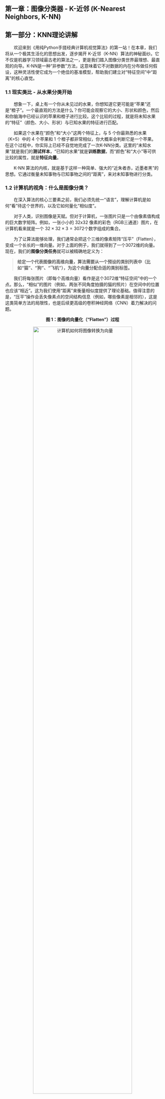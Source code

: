 ## 第一章：图像分类器 - K-近邻 (K-Nearest Neighbors, K-NN)

## 第一部分：KNN理论讲解
&emsp;&emsp;欢迎来到《用纯Python手搓经典计算机视觉算法》的第一站！在本章，我们将从一个极其生活化的思想出发，逐步揭开 K-近邻（K-NN）算法的神秘面纱。它不仅是机器学习领域最古老的算法之一，更是我们踏入图像分类世界最理想、最直观的向导。K-NN是一种“非参数”方法，这意味着它不对数据的内在分布做任何假设，这种灵活性使它成为一个绝佳的基准模型，帮助我们建立对“特征空间”中“距离”的核心直觉。

### 1.1 现实类比 - 从水果分类开始

&emsp;&emsp;想象一下，桌上有一个你从未见过的水果，你想知道它更可能是“苹果”还是“橙子”。一个最直观的方法是什么？你可能会观察它的大小、形状和颜色，然后和你脑海中已经认识的苹果和橙子进行比较。这个比较的过程，就是将未知水果的“特征”（颜色、大小、形状）与已知水果的特征进行匹配。

&emsp;&emsp;如果这个水果在“颜色”和“大小”这两个特征上，与 5 个你最熟悉的水果（K=5）中的 4 个苹果和 1 个橙子都非常相似，你大概率会判断它是一个苹果。在这个过程中，你实际上已经不自觉地完成了一次K-NN分类。这里的“未知水果”就是我们的**测试样本**，“已知的水果”就是**训练数据**，而“颜色”和“大小”等可供比较的属性，就是**特征向量**。

&emsp;&emsp;K-NN 算法的内核，就是基于这样一种简单、强大的“近朱者赤，近墨者黑”的思想。它通过衡量未知事物与已知事物之间的“距离”，来对未知事物进行分类。

### 1.2 计算机的视角：什么是图像分类？

&emsp;&emsp;在深入算法的核心三要素之前，我们必须先统一“语言”，理解计算机是如何“看”待这个世界的，以及它如何量化“相似度”。

&emsp;&emsp;对于人类，识别图像是天赋。但对于计算机，一张图片只是一个由像素值构成的巨大数字矩阵。例如，一张小小的 32x32 像素的彩色（RGB三通道）图片，在计算机看来就是一个 $32\times32 \times 3 = 3072$个数字组成的集合。

&emsp;&emsp;为了让算法能够处理，我们通常会把这个三维的像素矩阵“压平”（Flatten），变成一个长长的一维向量。对于上面的例子，我们就得到了一个3072维的向量。现在，我们的**图像分类任务**就可以被精确地定义为：

> **给定一个代表图像的高维向量，算法需要从一个预设的类别列表中（比如“猫”、“狗”、“飞机”），为这个向量分配合适的类别标签。**

&emsp;&emsp;我们将每张图片（即每个高维向量）看作是这个3072维“特征空间”中的一个点。那么，“相似”的图片（例如，两张不同角度拍摄的猫的照片）在空间中的位置也应该“相近”。这为我们使用“距离”来衡量相似度提供了理论基础。值得注意的是，“压平”操作会丢失像素点的空间结构信息（例如，哪些像素是相邻的），这是这类简单方法的局限性，也是后续更高级的卷积神经网络（CNN）着力解决的问题。
<p align="center"><b>图 1：图像的向量化（“Flatten”）过程</b></p>
<p align="center">
<img src="./assets/1-1_images_to_vector.png" alt="计算机如何将图像转换为向量" width="80%">
</p>
<p align="center" style="font-size: 14px; color: #6c757d; line-height: 1.5;">

> **说明：** 左侧是一个简化的$5 \times 5$单通道图像，其中红色代表前景（值为 1），灰色代表背景（值为 0）。
>经过“Flatten”操作后，它被转换为一个 25 维的一维行向量，算法将基于这个向量进行后续计算。



### 1.3 核心三要素

&emsp;&emsp;我们已经从生活例子中体会了 K-NN 的直觉思想：相似的对象往往有相似的属性。接下来，我们将从算法设计的角度，逐步把这种直觉形式化为可以计算的数学模型。要让这个简单的思想变成一个可以工作的算法，我们需要定义三个核心要素：

#### 1.3.1 距离度量 (Distance Metric)：如何定义“相似”？

&emsp;&emsp;“相似”是一个模糊的概念，在数学中，我们用“距离”来精确地衡量它。距离越近，代表相似度越高。在处理多维特征（比如一张图片的所有像素）时，最常用的两种距离计算方法是：

* **L2 距离 (欧氏距离, Euclidean Distance)**
  &emsp;&emsp;这可以想象成空间中两点间的直线距离，就像鸟的飞行路线，也是我们最熟悉、最直观的距离度量。例如，在二维空间中，点 A(1, 2) 和点 B(4, 6) 之间的 L2 距离是 $\sqrt{(4-1)^2 + (6-2)^2} = \sqrt{9+16} = 5$。因为 L2 距离计算了差值的平方，所以它对较大的差异（即异常值）非常敏感，一个维度上的巨大差异会显著影响整体距离。

* **L1 距离 (曼哈顿距离, Manhattan Distance)**
  &emsp;&emsp;这可以想象成在城市网格状的街道上，从一个十字路口走到另一个十字路口需要走过的街区总长度。它衡量的是两个点在标准坐标轴上的绝对轴距总和。对于同样的点 A(1, 2) 和 B(4, 6)，L1 距离是 $|4-1| + |6-2| = 3+4 = 7$。由于 L1 距离不进行平方操作，它对所有维度的差异都一视同仁，因此对异常值的鲁棒性比L2距离更好。

&emsp;&emsp;选择哪种距离度量，取决于数据的特征和具体的应用场景。对于图像像素这类同质化的特征，两者通常都可以取得不错的效果。

#### 1.3.2 K 值的选择：找多少个“邻居”？

&emsp;&emsp;K 值的选择，即邻居的数量，对模型的最终预测结果有决定性的影响。它是一个需要我们手动设置的“超参数”（Hyperparameter），直接关系到模型的复杂度和泛化能力。

* **K 值过小**：模型会变得非常敏感，容易受到噪声数据的影响。如果 K=1，模型仅仅依赖于最近的一个邻居。想象一个被错误标记的训练样本（一张猫的图片被标为“狗”），如果一个新的测试样本恰好离这个错误样本最近，1-NN分类器就会自信地做出错误判断。这会导致模型学习了训练集中的噪声和特例，而不是数据的整体规律，我们称之为**过拟合 (Overfitting)**。

* **K 值过大**：模型会变得非常“迟钝”，倾向于忽略数据中局部的、细微的特征。如果 K 值等于全体样本数量，那无论新样本是什么，预测结果都会是训练集中数量最多的那个类别，这显然不是我们想要的。过大的K值会使决策边界过于平滑，无法捕捉数据的复杂结构，我们称之为**欠拟合 (Underfitting)**。


&emsp;&emsp;选择一个合适的 K 值至关重要。在实际应用中，我们不能用测试集来选择K值（因为这相当于“作弊”），而是通常会采用一种叫做**交叉验证 (Cross-Validation)** 的方法：从训练集中分出一部分作为“验证集”，用剩余的训练数据训练模型，然后在验证集上评估不同K值的表现，最终选择表现最好的那个K值。为了避免投票时出现平局，K值通常被选为奇数。

<p align="center"><b>图 2：K 值对预测结果的影响（同一测试点）</b></p>

<div style="display: flex; justify-content: center; align-items: center; gap: 12px;">
  <figure style="text-align: center;">
    <img src="./assets/1-2_knn_k3.png" alt="K=3 邻域与预测（结果 B）" width="100%">
    <figcaption>图 2 (a)：K = 3 时预测结果 B</figcaption>
  </figure>
  <figure style="text-align: center;">
    <img src="./assets/1-3_knn_k5.png" alt="K=5 邻域与预测（结果 A）" width="100%">
    <figcaption>图 2 (b)：K = 5 时预测结果 A</figcaption>
  </figure>
</div>

> **说明：** 绿色星形为测试点；圆点为 Class A，叉号为 Class B；虚线圆表示到第 K 个邻居的距离。  
> K 越小，模型越“敏感”（可能过拟合）；K 越大，模型越“平滑”（可能欠拟合）。

### 1.3.3 分类决策规则 (Decision Rule)：如何根据邻居做决定？

&emsp;&emsp;找到了 K 个最相似的“邻居”后，我们就需要一个规则来做出最终的判断。

* **多数投票 (Majority Vote)**: 这是最常用、最简单的规则。在 K 个邻居中，分别统计每个类别的数量，数量最多的那个类别，就是我们对新样本的预测类别。每个邻居的“话语权”都是平等的。

* **距离加权投票 (Distance-weighted Voting)**: 一种更精细的策略。它认为，距离更近的邻居应该有更大的影响力。因此，每个邻居的投票权重可以设置为其距离的倒数（例如 $1/d$）。这样，即使在K个邻居中，某个类别的数量不占优，但如果属于该类别的邻居都离测试点非常近，它依然有可能胜出。这种方法可以有效减小K值选择对结果的影响。

### 1.4 算法的数学描述

&emsp;&emsp;现在，我们用更严谨的数学语言来统一描述 K-NN 的完整流程。

#### 1.4.1 距离度量公式

&emsp;&emsp;假设我们有两个 n 维的样本点，$x = (x_1, x_2, ..., x_n)$ 和 $y = (y_1, y_2, ..., y_n)$：

* **L2 距离 (欧氏距离)** 的计算公式为：

  $$
  d_2(x, y) = \sqrt{\sum_{i=1}^{n} (x_i - y_i)^2}
  $$

* **L1 距离 (曼哈顿距离)** 的计算公式为：

  $$
  d_1(x, y) = \sum_{i=1}^{n} |x_i - y_i|
  $$

* **更一般地，Lp 距离 (闵可夫斯基距离) 的定义为**：

  $$
  d_p(x, y) = \left(\sum_{i=1}^{n} |x_i - y_i|^p\right)^{1/p}, \quad p \ge 1
  $$

  其中，当 $p=1$ 时为曼哈顿距离，当 $p=2$ 时为欧氏距离。

<p align="center"><b>图 3：L1（曼哈顿）与 L2（欧氏）等距曲线对比</b></p>

<div style="display: flex; justify-content: center; align-items: center;">
  <figure style="text-align: center; width: 50%;">
    <img src="./assets/1-4_lp_iso_curves.png" alt="L1 与 L2 等距曲线对比" style="width:100%; border:1px solid #ccc; border-radius:6px;">

  </figure>
</div>

> **说明：**  
> L2（欧氏距离）的等距曲线为**圆形**，表示在所有方向上距离权重相同；  
> L1（曼哈顿距离）的等距曲线为**菱形**，表示沿坐标轴方向的距离占主导。  
> 因此，不同的距离度量会改变“邻域”的形状，进而影响 $N_k(x)$ 的组成和最终分类结果。


#### 1.4.2 分类决策的数学表达

&emsp;&emsp;给定一个测试样本 $x_{test}$，以及包含 $N$ 个样本的训练集 $D = \{(x_1, y_1), ..., (x_N, y_N)\}$，其中 $y_i$ 是样本 $x_i$ 的类别标签。K-NN 的预测过程可以分为以下两步：

1. **寻找邻居**：在训练集 $D$ 中，找到距离 $x_{test}$ 最近的 $K$ 个样本点，构成邻居集合 $N_k(x_{test})$。

2. **投票决策**：通过多数投票法做出预测，选择邻居集合中出现次数最多的类别作为预测结果 $\hat{y}$：

   $$
   \hat{y} = \underset{c}{\operatorname{argmax}} \sum_{(x_i, y_i) \in N_k(x_{test})} I(y_i = c)
   $$

   &emsp;&emsp;这个公式看起来复杂，但它的含义非常直白：“对于每一个可能的类别 `c`，我们去统计邻居集合 $N_k(x_{test})$ 中有多少样本的标签 $y_i$ 等于 `c`（$I(\cdot)$ 是指示函数，条件成立时为 1，否则为 0）。最后，我们选择那个让总和最大的类别作为最终的预测结果 $\hat{y}$。”

### 1.5 算法实现流程

&emsp;&emsp;K-NN 分类器的预测过程可以形式化地描述为以下算法。该算法的输入为一个测试样本，输出为其预测的类别标签。

---
**算法 1：K-近邻分类算法**

**输入：**

* 测试样本 $x_{test}$

* 训练集 $D = \{(x_1, y_1), (x_2, y_2), ..., (x_N, y_N)\}$

* 邻居数 $K$

* 距离度量函数 $d(\cdot, \cdot)$

**输出：**

* 测试样本的预测类别 $\hat{y}$

**方法：**

1. **初始化距离集合**：创建一个空列表 $L$。

2. **计算距离**：对于 $i$ 从 $1$ 到 $N$，执行以下操作：
   a.  计算 $x_{test}$ 与训练样本 $x_i$ 之间的距离 $dist = d(x_{test}, x_i)$。这是预测阶段计算开销最大的部分，总时间复杂度为 $O(N \cdot D)$，其中 $D$ 是数据维度。
   b.  将序对 $(dist, y_i)$ 存入列表 $L$。

3. **排序**：根据距离 $dist$ 对列表 $L$ 进行升序排序。这一步的时间复杂度通常为 $O(N \log N)$。

4. **确定邻居**：选取排序后列表 $L$ 的前 $K$ 个元素，构成最近邻集合 $N_k$。

5. **投票决策**：在集合 $N_k$ 中，通过多数投票法（或加权投票法）确定出现次数最多的类别。

6. **返回结果**：将出现次数最多的类别作为预测结果 $\hat{y}$ 并返回。

*要对整个测试集进行预测，只需对测试集中的每一个样本* $x_{test}$ *独立执行以上算法即可。*

---

&emsp;&emsp;为了提高效率，可以不必对整个列表进行完整排序，而只需找到前 K 小的元素即可，这可以通过更高效的数据结构（如堆）将复杂度优化到 $O(N \log K)$。在更高级的应用中，还会使用KD树、球树等空间数据结构来加速第2步的邻居搜索过程。

### 1.6 优缺点分析

&emsp;&emsp;该算法具有简单直观的特点，其原理易于理解，实现过程简便且可解释性强。它属于“**懒惰学习**”(Lazy Learning)，在训练阶段仅需存储数据，无需进行耗时的计算。同时，它对数据分布没有特别假设，能很好地适应各种非线性可分的数据，并且天然支持多分类问题，无需任何修改便可直接应用于多分类场景。

&emsp;&emsp;此算法也存在一些不足。在预测阶段，它需要计算新样本与所有训练样本的距离，当训练集规模很大时，计算复杂度极高，非常耗时。它对**样本不平衡问题**较为敏感，若数据集中某个类别的样本数量远多于其他类别，模型往往会倾向于预测多数类。此外，在非常高维的空间中，由于所有点之间的距离可能趋向于相等，“距离”概念可能失去意义，即出现“**维度灾难**”，导致算法在高维数据中失效。而且，该算法对特征缩放敏感，若不同特征的数值范围差异巨大，数值范围大的特征会在距离计算中占据主-导，因此通常需要先对数据进行标准化处理。
### 1.7 小结与拓展

&emsp;&emsp;K-NN 算法通过“少数服从多数”的邻居投票策略，为我们提供了一种最直观、最简单的分类方法。理解 K-NN 不仅能帮助我们掌握一种实用的分类算法，更为后续学习更复杂的模型打下了坚实基础。

#### 拓展思考

1. **非参数模型的意义**：K-NN 是一个典型的非参数模型。它不对数据的内在分布做任何假设，模型复杂度会随着训练数据的增多而增加。它的“模型”就是全部训练数据本身。这与参数模型（如线性回归）形成对比，后者将数据的所有信息压缩到一组固定数量的参数（权重）中，无论数据量多大，模型大小不变。

2. **概率视角**：如果将邻居的投票比例视为对各类别的后验概率估计，K-NN 也可以被理解为一种基于经验分布的、非常直接的概率分类器。例如，若K=5的邻居中有3个是猫，2个是狗，我们可以认为该样本是猫的概率为60%，是狗的概率为40%。这为我们提供了预测的置信度。

3. **维度灾难的本质**：随着维度的增加，高维空间会变得极其稀疏，任意两点之间的距离差异会变得不明显（都很大），从而削弱了 K-NN 算法赖以生存的“邻近”概念的区分能力。应对维度灾难的常用方法包括特征选择（挑选最重要的特征）和特征提取/降回维（如使用主成分分析PCA等方法将高维数据投影到低维空间）。


## 第二部分：代码实现详解

&emsp;&emsp;理论是指导思想，而高质量的代码则是将思想变为现实的艺术。在本节中，我们将深入 `knn_classifier.py` 的内部，像剥洋葱一样，一层层地解析我们是如何用纯 NumPy 将 K-NN 算法的核心逻辑转化为健壮、高效的程序的。我们将重点关注几个体现了“工程智慧”的关键设计。

### 2.1 `KNNClassifier` 类设计：搭建算法的骨架

&emsp;&emsp;为了将算法封装成一个可复用、接口清晰的模块，我们首先设计了 `KNNClassifier` 这个类。它的核心设计遵循了“懒惰学习”的本质，将数据存储与计算预测分离。

&emsp;&emsp;我们先来看一下这个类的基本框架：

```python
class KNNClassifier:
    def __init__(self, p: float = 2.0) -> None:
        # ... 初始化 ...
        pass
    
    def fit(self, X: np.ndarray, y: np.ndarray) -> "KNNClassifier":
        # ... 存储数据 ...
        pass
        
    def predict(self, X: np.ndarray, k: int = 5, ...) -> np.ndarray:
        # ... 进行预测 ...
        pass
```

可以看到，整个类的结构由三个核心方法组成，每个方法职责分明：

* `def __init__(self, p: float = 2.0) -> None:`
    分类器在初始化时，只接收一个用于定义距离度量方式的参数 `p`（闵可夫斯基距离的阶数，默认为2，即欧氏距离）。此时，模型内部不包含任何数据，它只是一个定义了“如何测量距离”的空壳。

* `def fit(self, X: np.ndarray, y: np.ndarray) -> "KNNClassifier":`
    此方法完美体现了 K-NN 的“懒惰”特性。与需要耗时学习参数的复杂模型不同，这里的 `fit` 方法不进行任何计算。它的唯一职责就是接收训练数据 `X` 和训练标签 `y`，然后将它们“记住”（存为类的内部变量 `self._X` 和 `self._y`）。所有的“重活”都被推迟到了预测阶段。

* `def predict(self, X: np.ndarray, k: int = 5, ... ) -> np.ndarray:`
    这才是算法的核心计算所在。它接收新的测试数据 `X`，并要求在此时才指定邻居数量 `k`。这种设计提供了极大的灵活性，允许我们在不重新“训练”模型的情况下，轻松地用不同的 `k` 值进行多次实验，这对于超参数调优至关重要。


### 2.2 核心亮点 1：从循环到向量化的高效距离计算

&emsp;&emsp;K-NN 预测阶段最大的性能瓶颈在于计算一个测试样本与所有训练样本之间的距离。最朴素、最直观的方法，就是使用两层 for 循环，像这样：

```python
# 一种非常低效的实现方式 (两层循环)
# (此代码为教学示例，并未包含在最终的 knn_classifier.py 中)
num_test = X_test.shape[0]
num_train = self.X_train.shape[0]
dists = np.zeros((num_test, num_train))
for i in range(num_test):
    for j in range(num_train):
        dists[i, j] = np.sqrt(np.sum((X_test[i] - self.X_train[j])**2))
```

&emsp;&emsp;这种方法在处理大数据时效率极低。为了解决这个问题，我们利用了 NumPy 强大的能力，将循环操作转换为了高效的矩阵运算。对于最常用的 L2 (欧氏) 距离，其距离的平方可以利用线性代数公式展开：

$$
|A-B|^2 = |A|^2 + |B|^2 - 2A \cdot B^T
$$

&emsp;&emsp;这个公式的巧妙之处在于，它将一个涉及逐元素相减的复杂运算，拆解成了三个独立的、可以被高度优化的矩阵/向量运算。我们的 `_pairwise_minkowski` 函数正是基于此原理实现：

```python
# knn/knn_classifier.py (部分代码)

# ...
if p == 2:
    # 1. 计算 A 中每个向量的平方和 ||A||^2
    A2 = np.sum(A * A, axis=1, keepdims=True)  # 形状: (m,1)

    # 2. 计算 B 中每个向量的平方和 ||B||^2
    B2 = np.sum(B * B, axis=1, keepdims=True).T  # 形状: (1,n)

    # 3. 计算两个矩阵的点积 2A·B^T
    G = A @ B.T  # 形状: (m,n)

    # 4. 组合三部分得到距离的平方
    sq = A2 + B2 - 2.0 * G

    # 5. 最后开方得到最终的欧氏距离
    return np.sqrt(sq, dtype=A.dtype)
```

&emsp;&emsp;在这段代码中，`np.sum` 和 `@`（矩阵乘法）都可以调用底层高度优化的线性代数库（BLAS），其计算速度远非 Python 的 for 循环所能比拟。更重要的是，这个方法避免了在内存中创建一个巨大的、形状为 `(测试样本数, 训练样本数, 特征维度)` 的中间数组，从而极大地提升了计算效率和内存使用效率。


### 2.3 核心亮点 2：严谨的投票平局打破规则

&emsp;&emsp;在多数投票环节，一个常见但容易被忽略的问题是：如果多个类别的票数完全相同怎么办？例如，当 K=4 时，可能有 2 个邻居是“猫”，2 个是“狗”。一个健壮的算法必须能够在这种情况下，给出一个确定性的、不含糊的预测结果。

&emsp;&emsp;为此，我们设计了一个严谨的“三步平局打破规则”，并在 `_vote_with_tiebreak` 函数中实现。其逻辑如下：

1.  **多数票优先**：首先，通过 `np.unique` 统计所有邻居的标签，找到票数最多的那个类别。如果只有一个类别票数最高，那么它就是胜者。

```python
unique_labels, counts = np.unique(labels, return_counts=True)
max_count = np.max(counts)
candidates = unique_labels[counts == max_count]
if candidates.size == 1:
return candidates[0]
```

2.  **距离和次之**：如果存在多个票数并列的候选类别，代码会进入下一步。它会遍历这些候选者，并为每一个候选者计算其对应邻居的**距离总和**。我们优先选择那个距离总和更小的类别，因为这代表它在整体上离测试点更“近”。

```python
# (在 for 循环中)
mask = labels == lab
s = float(np.sum(dists[mask]))
if best_sum is None or s < best_sum:
best_sum = s
best_label = lab
```

3.  **标签值兜底**：在极小概率下，如果连距离总和都完全一样，代码会选择**数值上更小**的那个类别标签（例如，在“3”和“8”之间选择“3”）。这一步是最终的保障，确保无论输入如何，函数的输出总是唯一的、可复现的。

```python
# (在 for 循环的条件判断中)
... or (s == best_sum and lab < best_label):
best_sum = s
best_label = lab
```

&emsp;&emsp;通过这些精心设计的细节，我们的 `KNNClassifier` 不仅是一个能工作的模型，更是一个在效率和健壮性上都经过深思熟虑的工程实现。

## 第三部分：实验结果与分析

&emsp;&emsp;理论和代码最终都需要通过实验来检验。在本节中，我们将展示 `KNNClassifier` 在多个标准和自定义数据集上的表现，并对实验结果进行深入的分析与讨论。

### 3.1 实验总览与运行指南

&emsp;&emsp;为了全面地评估我们手搓的 K-NN 算法，我们设计并运行了 5 个独立的实验。所有实验脚本都位于 `knn/experiments/` 目录下，并且可以通过命令行灵活地调用。

&emsp;&emsp;在运行任何实验前，请确保您已处在项目根目录 (`cs-vision-homework/`) 下，并已激活 Python 虚拟环境 (`source venv/bin/activate`)。

| 实验脚本 | 数据集 | 核心功能与产出 | 示例运行指令 |
| :--- | :--- | :--- | :--- |
| `toy_dataset.py` | 2D 虚拟数据 | 可视化不同 K 值下的**决策边界**，直观理解过拟合与欠拟合。 | `python3 -m knn.experiments.toy_dataset --k 1` |
| `digits_experiment.py` | Digits (8x8) | 在低维手写数字上分类，生成**混淆矩阵**以评估模型在各类别上的表现。 | `python3 -m knn.experiments.digits_experiment --k 3` |
| `mnist_experiment.py` | MNIST (28x28) | 在更大型的手写数字集上分类，并检验模型在更大规模数据上的性能。 | `python3 -m knn.experiments.mnist_experiment --k 3` |
| `image_folder.py` | 自定义图片 | **通用性最强**的实验，可对任意按文件夹分类的图片进行分类，并支持自动下载。 | `python3 -m knn.experiments.image_folder --data-dir ./data/flower_photos --download-url <URL>` |
| `cifar10_experiment.py`| CIFAR-10 | 在复杂的彩色图像数据集上进行大规模实验，寻找最优 K 值。 | `python3 -m knn.experiments.cifar10_experiment` |

### 3.2 核心实验结果展示

&emsp;&emsp;我们将重点展示几个最具代表性的实验结果，以揭示 K-NN 算法的特性与能力边界。

#### 3.2.1 CIFAR-10 实验：寻找最优 K 值

&emsp;&emsp;我们在完整的 CIFAR-10 数据集（50000 训练样本，10000 测试样本）上，使用 L2 距离测试了一系列 K 值，实验结果如下：

| K 值 | 准确率 (Accuracy) |
| :--: | :---------------: |
|  1   |      0.3539       |
|  3   |      **0.3561** |
|  5   |      0.3547       |
|  8   |      0.3525       |
|  10  |      0.3490       |
|  12  |      0.3508       |
|  15  |      0.3487       |
|  20  |      0.3374       |

<p align="center"><b>图 4：CIFAR-10 实验部分预测结果 (K=3)</b></p>
<p align="center">
<img src="./experiments/cifar10_results/cifar10_prediction_visualization.png" alt="CIFAR-10 预测结果" width="80%">
</p>

&emsp;&emsp;从结果中可以清晰地看到，K-NN 在这个复杂的彩色图像数据集上的表现并不理想，最佳准确率仅为 **35.61%**，出现在 **K=3** 时。

#### 3.2.2 Digits 与 MNIST 实验：在高对比度场景下的优异表现

&emsp;&emsp;与在 CIFAR-10 上的挣扎表现不同，当面对背景干净、目标居中、类内差异小的手写数字数据集时，我们的 K-NN 分类器展现出了惊人的性能。在 Digits (8x8) 数据集上，准确率轻松达到了 **98.89%**；在更大规模的 MNIST 数据集上，准确率也高达 **96.91%**。

<p align="center"><b>图 5：Digits (左) 与 MNIST (右) 数据集上的混淆矩阵</b></p>
<div style="display: flex; justify-content: center; align-items: center; gap: 12px;">
  <figure style="text-align: center;">
    <img src="./experiments/digits_results/digits_confusion_matrix.png" alt="Digits 混淆矩阵" width="100%">
    <figcaption>图 5 (a)：Digits 混淆矩阵 (K=3, 准确率 98.89%)</figcaption>
  </figure>
  <figure style="text-align: center;">
    <img src="./experiments/mnist_results/mnist_confusion_matrix.png" alt="MNIST 混淆矩阵" width="100%">
    <figcaption>图 5 (b)：MNIST 混淆矩阵 (K=3, 准确率 96.91%)</figcaption>
  </figure>
</div>

&emsp;&emsp;两份混淆矩阵的对角线都非常“明亮”，表示绝大多数样本都被正确分类，证明了 K-NN 在处理这类结构化数据时的有效性。

#### 3.2.3 Toy Dataset 实验：决策边界的可视化

&emsp;&emsp;为了直观地理解 K 值对模型复杂度的影响，我们在二维虚拟数据集上绘制了决策边界。

<p align="center"><b>图 6：不同 K 值下的决策边界对比</b></p>
<div style="display: flex; justify-content: center; align-items: center; gap: 12px;">
  <figure style="text-align: center;">
    <img src="./experiments/toy_dataset_results/decision_boundary_k1_p2.png" alt="K=1 时的决策边界" width="100%">
    <figcaption>图 6 (a)：K=1 时，边界复杂，出现“半岛”，有过拟合倾向。</figcaption>
  </figure>
  <figure style="text-align: center;">
    <img src="./experiments/toy_dataset_results/decision_boundary_k15_p2.png" alt="K=15 时的决策边界" width="100%">
    <figcaption>图 6 (b)：K=15 时，边界变得平滑，泛化能力更强。</figcaption>
  </figure>
</div>

> **[提示]**：要生成 K=15 的图，你需要运行 `python3 -m knn.experiments.toy_dataset --k 15`。

### 3.3 结果分析与讨论：为何性能差异如此巨大？

&emsp;&emsp;实验结果提出了一个核心问题：**为什么我们手搓的 K-NN 模型，在 MNIST 和 Digits 数据集上能轻松达到 96% 以上的惊人准确率，而在更“真实”的 CIFAR-10 和 Flower Photos 数据集上却只有 30-35% 左右？**

&emsp;&emsp;答案深刻地揭示了 K-NN 这类基于“像素距离”的简单模型的**核心局限性**。

1.  **数据集的本质差异**
    * **MNIST/Digits**：这些数据集的图像具有高度的结构化特征：**黑白、居中、背景干净、类内差异小**（数字“7”的写法都差不多）。在这种理想条件下，两张图片像素值的 L2 距离，可以很好地近似它们在内容上的相似度。
    * **CIFAR-10/Flower Photos**：这是一个更接近现实世界的“野外”数据集。图片是**彩色**的（即使我们转成了灰度），物体的位置、姿态、光照、背景都千变万化，**类内差异巨大**（“狗”可以是任何品种，“玫瑰”可以有任何颜色）。在这种情况下，两张图片像素值的 L2 距离几乎完全失效。一张白狗在草地上的图片，可能在像素上离一张白猫在床上的图片更近，而不是离一张黑狗在沙滩上的图片更近。

2.  **“维度灾难”的体现**
    * CIFAR-10 的特征维度（$32 \times 32 \times 3 = 3072$）远高于 MNIST（$28 \times 28 = 784$）和 Digits（$8 \times 8 = 64$）。
    * 正如我们在理论部分讨论的，随着维度的急剧增加，高维空间会变得异常“空旷”，所有点之间的距离都趋向于变得非常大且彼此相近。“邻居”这个概念本身变得模糊，算法的性能因此下降。

**结论**
&emsp;&emsp;这次丰富的实验有力地证明了，对于复杂的真实世界图像分类任务，直接在原始像素上应用 K-NN 算法效果有限。模型必须具备**学习“特征”**的能力——即从原始像素中提取出更高层、更抽象、对平移、旋转、光照等变化不敏感的信息——才能取得好的效果。

&emsp;&emsp;这个结论，完美地引出了我们下一个小作业——**Softmax 线性分类器**，以及后续的**神经网络**和 **CNN**。它们正是为了解决“特征学习”这个问题而诞生的。